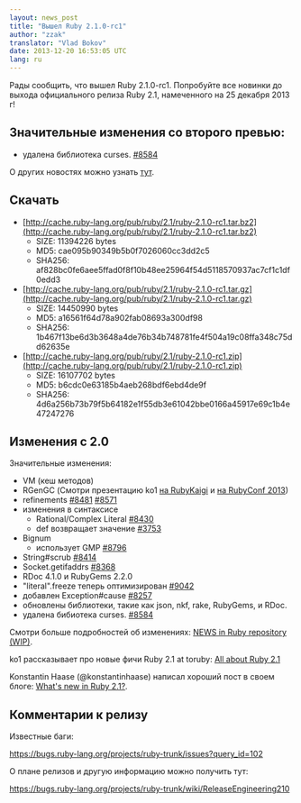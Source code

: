 ```yaml
---
layout: news_post
title: "Вышел Ruby 2.1.0-rc1"
author: "zzak"
translator: "Vlad Bokov"
date: 2013-12-20 16:53:05 UTC
lang: ru
---
```


Рады сообщить, что вышел Ruby 2.1.0-rc1.
Попробуйте все новинки до выхода официального релиза Ruby 2.1, намеченного на 25 декабря 2013 г!

## Значительные изменения со второго превью:

* удалена библиотека curses. [#8584](https://bugs.ruby-lang.org/issues/8584)

О других новостях можно узнать [тут](https://github.com/ruby/ruby/blob/v2_1_0_rc1/NEWS).

## Скачать

* [http://cache.ruby-lang.org/pub/ruby/2.1/ruby-2.1.0-rc1.tar.bz2](http://cache.ruby-lang.org/pub/ruby/2.1/ruby-2.1.0-rc1.tar.bz2)
  * SIZE:   11394226 bytes
  * MD5:    cae095b90349b5b0f7026060cc3dd2c5
  * SHA256: af828bc0fe6aee5ffad0f8f10b48ee25964f54d5118570937ac7cf1c1df0edd3
* [http://cache.ruby-lang.org/pub/ruby/2.1/ruby-2.1.0-rc1.tar.gz](http://cache.ruby-lang.org/pub/ruby/2.1/ruby-2.1.0-rc1.tar.gz)
  * SIZE:   14450990 bytes
  * MD5:    a16561f64d78a902fab08693a300df98
  * SHA256: 1b467f13be6d3b3648a4de76b34b748781fe4f504a19c08ffa348c75dd62635e
* [http://cache.ruby-lang.org/pub/ruby/2.1/ruby-2.1.0-rc1.zip](http://cache.ruby-lang.org/pub/ruby/2.1/ruby-2.1.0-rc1.zip)
  * SIZE:   16107702 bytes
  * MD5:    b6cdc0e63185b4aeb268bdf6ebd4de9f
  * SHA256: 4d6a256b73b79f5b64182e1f55db3e61042bbe0166a45917e69c1b4e47247276

## Изменения с 2.0

Значительные изменения:

* VM (кеш методов)
* RGenGC (Смотри презентацию ko1 [на RubyKaigi](http://rubykaigi.org/2013/talk/S73) и [на RubyConf 2013](http://www.atdot.net/~ko1/activities/rubyconf2013-ko1_pub.pdf))
* refinements [#8481](https://bugs.ruby-lang.org/issues/8481) [#8571](https://bugs.ruby-lang.org/issues/8571)
* изменения в синтаксисе
  * Rational/Complex Literal [#8430](https://bugs.ruby-lang.org/issues/8430)
  * def возвращает значение [#3753](https://bugs.ruby-lang.org/issues/3753)
* Bignum
  * использует GMP [#8796](https://bugs.ruby-lang.org/issues/8796)
* String#scrub [#8414](https://bugs.ruby-lang.org/issues/8414)
* Socket.getifaddrs [#8368](https://bugs.ruby-lang.org/issues/8368)
* RDoc 4.1.0 и RubyGems 2.2.0
* "literal".freeze теперь оптимизирован [#9042](https://bugs.ruby-lang.org/issues/9042)
* добавлен Exception#cause [#8257](https://bugs.ruby-lang.org/issues/8257)
* обновлены библиотеки, такие как json, nkf, rake, RubyGems, и RDoc.
* удалена бибиотека curses. [#8584](https://bugs.ruby-lang.org/issues/8584)

Смотри больше подробностей об изменениях: [NEWS in Ruby repository (WIP)](https://github.com/ruby/ruby/blob/v2_1_0_preview2/NEWS).

ko1 рассказывает про новые фичи Ruby 2.1 at toruby: [All about Ruby 2.1](http://www.atdot.net/~ko1/activities/toruby05-ko1.pdf)

Konstantin Haase (@konstantinhaase) написал хороший пост в своем блоге: [What's new in Ruby 2.1?](http://rkh.im/ruby-2.1).

## Комментарии к релизу

Известные баги:

<https://bugs.ruby-lang.org/projects/ruby-trunk/issues?query_id=102>

О плане релизов и другую информацию можно получить тут:

<https://bugs.ruby-lang.org/projects/ruby-trunk/wiki/ReleaseEngineering210>
